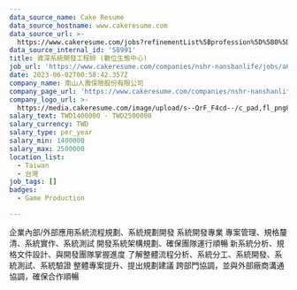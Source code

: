 ```yaml
---
data_source_name: Cake Resume
data_source_hostname: www.cakeresume.com
data_source_url: >-
  https://www.cakeresume.com/jobs?refinementList%5Bprofession%5D%5B0%5D=game-production&range%5Bsalary_range%5D%5Bmin%5D=100000
data_source_internal_id: '58991'
title: 資深系統開發工程師 (數位生態中心)
job_url: 'https://www.cakeresume.com/companies/nshr-nanshanlife/jobs/a62695'
date: 2023-06-02T00:58:42.357Z
company_name: 南山人壽保險股份有限公司
company_page_url: 'https://www.cakeresume.com/companies/nshr-nanshanlife'
company_logo_url: >-
  https://media.cakeresume.com/image/upload/s--QrF_F4cd--/c_pad,fl_png8,h_200,w_200/v1689318441/cwk3oarembopxgoipvej.png
salary_text: TWD1400000 - TWD2500000
salary_currency: TWD
salary_type: per_year
salary_min: 1400000
salary_max: 2500000
location_list:
  - Taiwan
  - 台灣
job_tags: []
badges:
  - Game Production

---
```


企業內部/外部應用系統流程規劃、系統規劃開發 系統開發專業 專案管理、規格釐清、系統實作、系統測試 開發系統架構規劃、確保團隊運行順暢 新系統分析、規格文件設計、與開發團隊掌握進度 了解整體流程分析、系統分工、系統開發、系統測試、系統驗證 整體專案提升、提出規劃建議 跨部門協調，並與外部廠商溝通協調，確保合作順暢